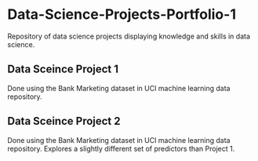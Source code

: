 # Data-Science-Projects-Portfolio-1
Repository of data science projects displaying knowledge and skills in data science.

## Data Sceince Project 1
Done using the Bank Marketing dataset in UCI machine learning data repository.

## Data Sceince Project 2
Done using the Bank Marketing dataset in UCI machine learning data repository. Explores a slightly different set of predictors than Project 1.

